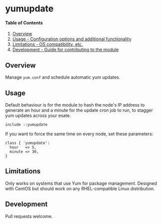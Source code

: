 # yumupdate

#### Table of Contents

1. [Overview](#overview)
2. [Usage - Configuration options and additional functionality](#usage)
3. [Limitations - OS compatibility, etc.](#limitations)
4. [Development - Guide for contributing to the module](#development)

## Overview

Manage `yum.conf` and schedule automatic yum updates.

## Usage

Default behaviour is for the module to hash the node's IP address to generate an
hour and a minute for the update cron job to run, to stagger yum updates across your
esate.

```puppet
include ::yumupdate
```

If you want to force the same time on every node, set these parameters:

```puppet
class { 'yumupdate':
  hour   => 5,
  minute => 30,
}
```

## Limitations

Only works on systems that use Yum for package management. Designed with CentOS
but should work on any RHEL-compatible Linux distribution.

## Development

Pull requests welcome.

